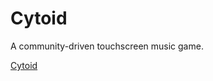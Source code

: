 # Cytoid
A community-driven touchscreen music game.

[Cytoid](cytoid://levels/io.cytoid.glow_dance)

